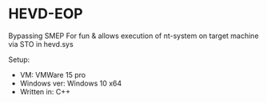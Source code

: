 # HEVD-EOP
Bypassing SMEP For fun &amp; allows execution of nt-system on target machine via STO in hevd.sys


Setup: 
  - VM:           VMWare 15 pro
  - Windows ver:  Windows 10 x64
  - Written in:   C++ 
